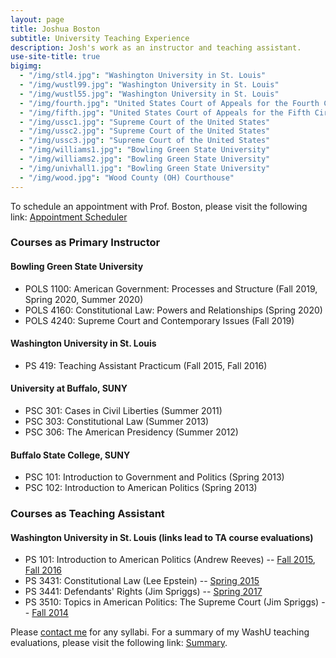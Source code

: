 ```yaml
---
layout: page
title: Joshua Boston
subtitle: University Teaching Experience
description: Josh's work as an instructor and teaching assistant.
use-site-title: true
bigimg:
  - "/img/stl4.jpg": "Washington University in St. Louis"
  - "/img/wustl99.jpg": "Washington University in St. Louis"
  - "/img/wustl55.jpg": "Washington University in St. Louis"
  - "/img/fourth.jpg": "United States Court of Appeals for the Fourth Circuit"
  - "/img/fifth.jpg": "United States Court of Appeals for the Fifth Circuit"
  - "/img/ussc1.jpg": "Supreme Court of the United States"
  - "/img/ussc2.jpg": "Supreme Court of the United States"
  - "/img/ussc3.jpg": "Supreme Court of the United States"
  - "/img/williams1.jpg": "Bowling Green State University"
  - "/img/williams2.jpg": "Bowling Green State University"
  - "/img/univhall1.jpg": "Bowling Green State University"
  - "/img/wood.jpg": "Wood County (OH) Courthouse"
---
```


To schedule an appointment with Prof. Boston, please visit the following link: <a href="https://calendly.com/jboston_bgsu/meet-with-prof-boston" target="_blank">Appointment Scheduler</a>

### Courses as Primary Instructor 
#### Bowling Green State University
  * POLS 1100: American Government: Processes and Structure (Fall 2019, Spring 2020, Summer 2020)
  * POLS 4160: Constitutional Law: Powers and Relationships (Spring 2020)
  * POLS 4240: Supreme Court and Contemporary Issues (Fall 2019)

#### Washington University in St. Louis
  * PS 419: Teaching Assistant Practicum (Fall 2015, Fall 2016)

#### University at Buffalo, SUNY 
  * PSC 301: Cases in Civil Liberties (Summer 2011)
  * PSC 303: Constitutional Law (Summer 2013)
  * PSC 306: The American Presidency (Summer 2012)

#### Buffalo State College, SUNY
  * PSC 101: Introduction to Government and Politics (Spring 2013)
  * PSC 102: Introduction to American Politics (Spring 2013)

  
### Courses as Teaching Assistant
#### Washington University in St. Louis (links lead to TA course evaluations)
  * PS 101: Introduction to American Politics (Andrew Reeves) -- <a href="https://www.dropbox.com/s/z8payyulapkqcca/Fall2015.PDF?dl=0" target="_blank">Fall 2015</a>, <a href="https://www.dropbox.com/s/k5dq1oqbl30m1av/Fall2016.pdf?dl=0" target="_blank">Fall 2016</a>
  * PS 3431: Constitutional Law (Lee Epstein) -- <a href="https://www.dropbox.com/s/npz097hvcc7j4o1/Spring2015.PDF?dl=0" target="_blank">Spring 2015</a>
  * PS 3441: Defendants' Rights (Jim Spriggs) -- <a href="https://www.dropbox.com/s/8ug835y6z9hejr5/Spring2017.pdf?dl=0" target="_blank">Spring 2017</a>
  * PS 3510: Topics in American Politics: The Supreme Court (Jim Spriggs) -- <a href="https://www.dropbox.com/s/t3l7a11xxn9j8xw/Fall2014.PDF?dl=0" target="_blank">Fall 2014</a>



Please <a href="https://graduate.artsci.wustl.edu/boston/contact" target="_blank">contact me</a> for any syllabi. For a summary of my WashU teaching evaluations, please visit the following link: <a href="https://www.dropbox.com/s/lqf6ybb7npznq8z/JBoston_Evals_Summary.pdf?dl=0" target="_blank">Summary</a>.
